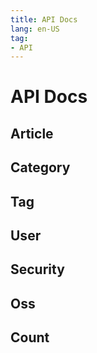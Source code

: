 ```yaml
---
title: API Docs
lang: en-US
tag:
- API
---
```


# API Docs

## Article

## Category

## Tag

## User

## Security

## Oss

## Count
